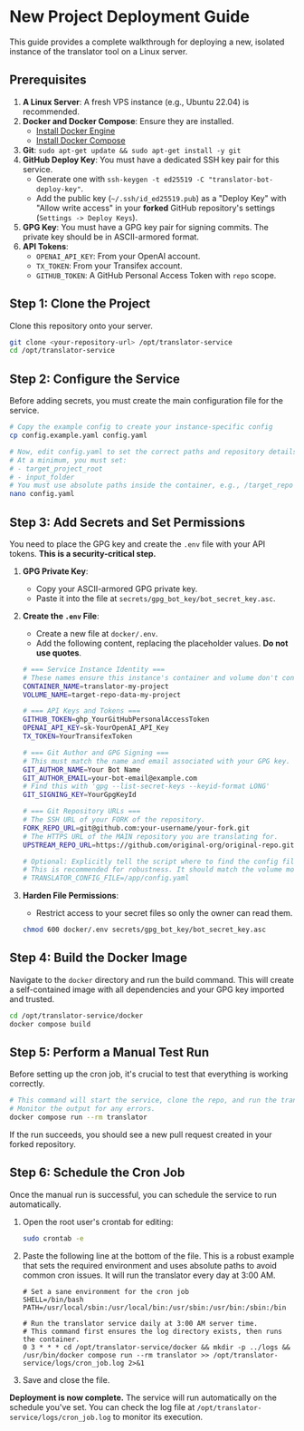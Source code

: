# New Project Deployment Guide

This guide provides a complete walkthrough for deploying a new, isolated instance of the translator tool on a Linux server.

## Prerequisites

1.  **A Linux Server**: A fresh VPS instance (e.g., Ubuntu 22.04) is recommended.
2.  **Docker and Docker Compose**: Ensure they are installed.
    -   [Install Docker Engine](https://docs.docker.com/engine/install/ubuntu/)
    -   [Install Docker Compose](https://docs.docker.com/compose/install/)
3.  **Git**: `sudo apt-get update && sudo apt-get install -y git`
4.  **GitHub Deploy Key**: You must have a dedicated SSH key pair for this service.
    -   Generate one with `ssh-keygen -t ed25519 -C "translator-bot-deploy-key"`.
    -   Add the public key (`~/.ssh/id_ed25519.pub`) as a "Deploy Key" with "Allow write access" in your **forked** GitHub repository's settings (`Settings -> Deploy Keys`).
5.  **GPG Key**: You must have a GPG key pair for signing commits. The private key should be in ASCII-armored format.
6.  **API Tokens**:
    -   `OPENAI_API_KEY`: From your OpenAI account.
    -   `TX_TOKEN`: From your Transifex account.
    -   `GITHUB_TOKEN`: A GitHub Personal Access Token with `repo` scope.

## Step 1: Clone the Project

Clone this repository onto your server.

```bash
git clone <your-repository-url> /opt/translator-service
cd /opt/translator-service
```

## Step 2: Configure the Service

Before adding secrets, you must create the main configuration file for the service.

```bash
# Copy the example config to create your instance-specific config
cp config.example.yaml config.yaml

# Now, edit config.yaml to set the correct paths and repository details.
# At a minimum, you must set:
# - target_project_root
# - input_folder
# You must use absolute paths inside the container, e.g., /target_repo
nano config.yaml
```

## Step 3: Add Secrets and Set Permissions

You need to place the GPG key and create the `.env` file with your API tokens. **This is a security-critical step.**

1.  **GPG Private Key**:
    -   Copy your ASCII-armored GPG private key.
    -   Paste it into the file at `secrets/gpg_bot_key/bot_secret_key.asc`.

2.  **Create the `.env` File**:
    -   Create a new file at `docker/.env`.
    -   Add the following content, replacing the placeholder values. **Do not use quotes**.

    ```bash
    # === Service Instance Identity ===
    # These names ensure this instance's container and volume don't conflict with others.
    CONTAINER_NAME=translator-my-project
    VOLUME_NAME=target-repo-data-my-project

    # === API Keys and Tokens ===
    GITHUB_TOKEN=ghp_YourGitHubPersonalAccessToken
    OPENAI_API_KEY=sk-YourOpenAI_API_Key
    TX_TOKEN=YourTransifexToken

    # === Git Author and GPG Signing ===
    # This must match the name and email associated with your GPG key.
    GIT_AUTHOR_NAME=Your Bot Name
    GIT_AUTHOR_EMAIL=your-bot-email@example.com
    # Find this with 'gpg --list-secret-keys --keyid-format LONG'
    GIT_SIGNING_KEY=YourGpgKeyId

    # === Git Repository URLs ===
    # The SSH URL of your FORK of the repository.
    FORK_REPO_URL=git@github.com:your-username/your-fork.git
    # The HTTPS URL of the MAIN repository you are translating for.
    UPSTREAM_REPO_URL=https://github.com/original-org/original-repo.git

    # Optional: Explicitly tell the script where to find the config file inside the container.
    # This is recommended for robustness. It should match the volume mount in docker-compose.yml.
    # TRANSLATOR_CONFIG_FILE=/app/config.yaml
    ```

3.  **Harden File Permissions**:
    -   Restrict access to your secret files so only the owner can read them.
    ```bash
    chmod 600 docker/.env secrets/gpg_bot_key/bot_secret_key.asc
    ```

## Step 4: Build the Docker Image

Navigate to the `docker` directory and run the build command. This will create a self-contained image with all dependencies and your GPG key imported and trusted.

```bash
cd /opt/translator-service/docker
docker compose build
```

## Step 5: Perform a Manual Test Run

Before setting up the cron job, it's crucial to test that everything is working correctly.

```bash
# This command will start the service, clone the repo, and run the translation script.
# Monitor the output for any errors.
docker compose run --rm translator
```

If the run succeeds, you should see a new pull request created in your forked repository.

## Step 6: Schedule the Cron Job

Once the manual run is successful, you can schedule the service to run automatically.

1.  Open the root user's crontab for editing:
    ```bash
    sudo crontab -e
    ```
2.  Paste the following line at the bottom of the file. This is a robust example that sets the required environment and uses absolute paths to avoid common cron issues. It will run the translator every day at 3:00 AM.

    ```cron
    # Set a sane environment for the cron job
    SHELL=/bin/bash
    PATH=/usr/local/sbin:/usr/local/bin:/usr/sbin:/usr/bin:/sbin:/bin

    # Run the translator service daily at 3:00 AM server time.
    # This command first ensures the log directory exists, then runs the container.
    0 3 * * * cd /opt/translator-service/docker && mkdir -p ../logs && /usr/bin/docker compose run --rm translator >> /opt/translator-service/logs/cron_job.log 2>&1
    ```
3.  Save and close the file.

**Deployment is now complete.** The service will run automatically on the schedule you've set. You can check the log file at `/opt/translator-service/logs/cron_job.log` to monitor its execution.
